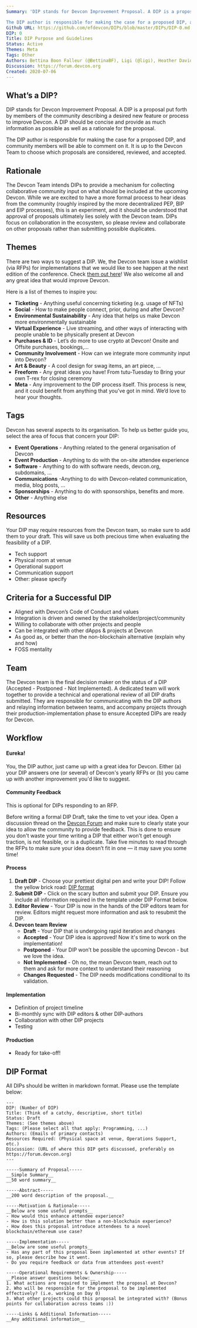 ```yaml
---
Summary: 'DIP stands for Devcon Improvement Proposal. A DIP is a proposal put forth by members of the community describing a desired new feature or process to improve Devcon. A DIP should be concise and provide as much information as possible as well as a rationale for the proposal.

The DIP author is responsible for making the case for a proposed DIP, and community members will be able to comment on it. It is up to the Devcon Team to choose which proposals are considered, reviewed, and accepted.'
Github URL: https://github.com/efdevcon/DIPs/blob/master/DIPs/DIP-0.md
DIP: 0
Title: DIP Purpose and Guidelines
Status: Active
Themes: Meta
Tags: Other
Authors: Bettina Boon Falleur (@BettinaBF), Ligi (@ligi), Heather Davidson (@p0unce), Skylar (@skylarweaver), Joseph Schweitzer (@ethjoe)
Discussion: https://forum.devcon.org
Created: 2020-07-06
---
```



## What’s a DIP?

DIP stands for Devcon Improvement Proposal. A DIP is a proposal put forth by members of the community describing a desired new feature or process to improve Devcon. A DIP should be concise and provide as much information as possible as well as a rationale for the proposal.

The DIP author is responsible for making the case for a proposed DIP, and community members will be able to comment on it. It is up to the Devcon Team to choose which proposals are considered, reviewed, and accepted.

## Rationale

The Devcon Team intends DIPs to provide a mechanism for collecting collaborative community input on what should be included at the upcoming Devcon. While we are excited to have a more formal process to hear ideas from the community (roughly inspired by the more decentralized PEP, BIP and EIP processes), this is an experiment, and it should be understood that approval of proposals ultimately lies solely with the Devcon team. DIPs focus on collaboration in the ecosystem, so please review and collaborate on other proposals rather than submitting possible duplicates.

## Themes
There are two ways to suggest a DIP. We, the Devcon team issue a wishlist (via RFPs) for implementations that we would like to see happen at the next edition of the conference. Check [them out here](https://forum.devcon.org/c/devcon-rfps/5)! We also welcome all and any great idea that would improve Devcon.

Here is a list of themes to inspire you:

 * **Ticketing** - Anything useful concerning ticketing (e.g. usage of NFTs)
 * **Social** - How to make people connect, prior, during and after Devcon?
 * **Environmental Sustainability** - Any idea that helps us make Devcon more environmentally sustainable
 * **Virtual Experience** - Live streaming, and other ways of interacting with people unable to be physically present at Devcon
 * **Purchases & ID** - Let’s do more to use crypto at Devcon! Onsite and Offsite purchases, bookings,...
 * **Community Involvement** - How can we integrate more community input into Devcon?
 * **Art & Beauty** - A cool design for swag items, an art piece, ...
 * **Freeform** - Any great ideas you have! From tutu-Tuesday to Bring your own T-rex for closing ceremony
 * **Meta** -
Any improvement to the DIP process itself. This process is new, and it could benefit from anything that you’ve got in mind. We’d love to hear your thoughts.

## Tags
Devcon has several aspects to its organisation. To help us better guide you, select the area of focus that concern your DIP:

* **Event Operations** - Anything related to the general organisation of Devcon
* **Event Production** - Anything to do with the on-site attendee experience
* **Software** - Anything to do with software needs, devcon.org, subdomains, ...
* **Communications** -Anything to do with Devcon-related communication, media, blog posts, ...
* **Sponsorships** - Anything to do with sponsorships, benefits and more.
* **Other** - Anything else

## Resources
Your DIP may require resources from the Devcon team, so make sure to add them to your draft. This will save us both precious time when evaluating the feasibility of a DIP.

* Tech support
* Physical room at venue
* Operational support
* Communication support
* Other: please specify

## Criteria for a Successful DIP
* Aligned with Devcon’s Code of Conduct and values
* Integration is driven and owned by the stakeholder/project/community
* Willing to collaborate with other projects and people
* Can be integrated with other dApps & projects at Devcon
* As good as, or better than the non-blockchain alternative (explain why and how)
* FOSS mentality

## Team
The Devcon team is the final decision maker on the status of a DIP (Accepted - Postponed - Not Implemented). A dedicated team will work together to provide a technical and operational review of all DIP drafts submitted. They are responsible for communicating with the DIP authors and relaying information between teams, and accompany projects through their production-implementation phase to ensure Accepted DIPs are ready for Devcon.

## Workflow

#### Eureka!

You, the DIP author, just came up with a great idea for Devcon. Either (a) your DIP answers one (or several) of Devcon's yearly RFPs or (b) you came up with another improvement you'd like to suggest.

#### Community Feedback

This is optional for DIPs responding to an RFP.

Before writing a formal DIP Draft, take the time to vet your idea. Open a discussion thread  on the [Devcon Forum](https://forum.devcon.org/) and make sure to clearly state your idea to allow the community to provide feedback. This is done to ensure you don't waste your time writing a DIP that either won't get enough traction, is not feasible, or is a duplicate. Take five minutes to read through the RFPs to make sure your idea doesn’t fit in one — it may save you some time!

#### Process

 1. **Draft DIP** - Choose your prettiest digital pen and write your DIP! Follow the yellow brick road: [DIP format](https://github.com/efdevcon/DIPs/blob/master/DIPs/DIP-0.md#dip-format)
 2. **Submit DIP** - Click on the scary button and submit your DIP. Ensure you include all information required in the template under DIP Format below.
 3. **Editor Review** - Your DIP is now in the hands of the DIP editors team for review.
Editors might request more information and ask to resubmit the DIP.  
 4. **Devcon team Review**
     * **Draft** - Your DIP that is undergoing rapid iteration and changes
     * **Accepted** - Your DIP idea is approved! Now it's time to work on the implementation!
     * **Postponed** - Your DIP won’t be possible the upcoming Devcon - but we love the idea.
     * **Not Implemented** - Oh no, the mean Devcon team, reach out to them and ask for more context to understand their reasoning
     * **Changes Requested** - The DIP needs modifications conditional to its validation.

#### Implementation

  * Definition of project timeline
  * Bi-monthly sync with DIP editors & other DIP-authors
  * Collaboration with other DIP projects
  * Testing

#### Production

  * Ready for take-off!

## DIP Format

All DIPs should be written in markdown format. Please use the template below:

```
---
DIP: (Number of DIP)
Title: (Think of a catchy, descriptive, short title)
Status: Draft
Themes: (See themes above)
Tags: (Please select all that apply: Programming, ...)
Authors: (Emails of primary contacts)
Resources Required: (Physical space at venue, Operations Support, etc.)
Discussion: (URL of where this DIP gets discussed, preferably on https://forum.devcon.org)
---

-----Summary of Proposal-----
__Simple Summary__
__50 word summary__

-----Abstract-----
__200 word description of the proposal.__

-----Motivation & Rationale-----
__Below are some useful prompts__
- How would this enhance attendee experience?
- How is this solution better than a non-blockchain experience?
- How does this proposal introduce attendees to a novel blockchain/ethereum use case?

-----Implementation-----
__Below are some useful prompts__
- Has any part of this proposal been implemented at other events? If so, please describe how it went.
- Do you require feedback or data from attendees post-event?

-----Operational Requirements & Ownership-----
__Please answer questions below:__
1. What actions are required to implement the proposal at Devcon?
2. Who will be responsible for the proposal to be implemented effectively? (i.e. working on Day 0)
3. What other projects could this proposal be integrated with? (Bonus points for collaboration across teams :))

-----Links & Additional Information-----
__Any additional information__
```
